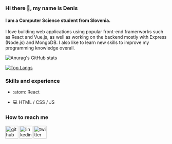 ### Hi there 👋, my name is Denis
#### I am a Computer Science student from Slovenia.
I love building web applications using popular front-end framerworks such as React and Vue.js, as well as working on the backend mostly with Express (Node.js) and MongoDB. I also like to learn new skills to improve my programming knowledge overall.

![Anurag's GitHub stats](https://github-readme-stats.vercel.app/api?username=denisRajlic&show_icons=true&theme=onedark)

[![Top Langs](https://github-readme-stats.vercel.app/api/top-langs/?username=denisRajlic&layout=compact)](https://github.com/anuraghazra/github-readme-stats)

### Skills and experience
- :atom: React

- :computer: HTML / CSS / JS


### How to reach me

[<img src='https://cdn.jsdelivr.net/npm/simple-icons@3.0.1/icons/github.svg' alt='github' height='40'>](https://github.com/denisRajlic)  [<img src='https://cdn.jsdelivr.net/npm/simple-icons@3.0.1/icons/linkedin.svg' alt='linkedin' height='40'>](https://www.linkedin.com/in/denis-rajlic)  [<img src='https://cdn.jsdelivr.net/npm/simple-icons@3.0.1/icons/twitter.svg' alt='twitter' height='40'>](https://twitter.com/denisrajlic)  

